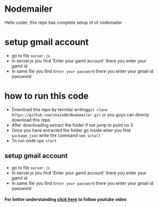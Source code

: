 # Nodemailer
Hello coder, this repo has complete setup of of nodemailer

# setup gmail account
+ go to file `server.js`
+ in server.js you find 'Enter your gamil account' there you enter your gamil id
+ In same flie you find `Enter your password` there you enter your gmail id password


# how to run this code
+ Download this repo by termilar writing`git clone https://github.com/shaik80/Nodemailer.git`
or you guys can directy download this repo
+ After downloading extract the folder if not jump to point no 3
+ Once you have extracted the folder go inside wher you find `package.json` write the command `npm intall`
+ To run code `npm start`

## setup gmail account
  + go to file `server.js`
  + In server.js you find 'Enter your gamil account' there you enter your gamil id
  + In same flie you find `Enter your password` there you enter your gmail id password

#### For better understanding  [click here](https://youtu.be/twRjflbTlus) to follow youtube video

